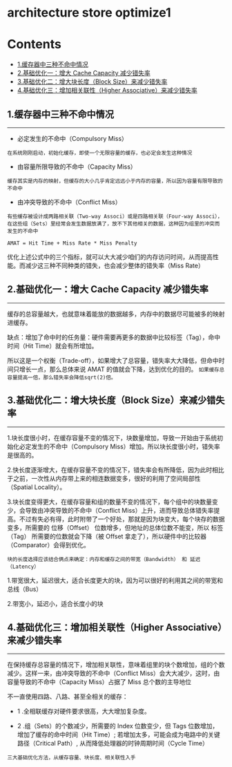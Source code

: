 # architecture store optimize1


# Contents
- [1.缓存器中三种不命中情况](#heading-one)
- [2.基础优化一：增大 Cache Capacity 减少错失率](#heading-two)
- [3.基础优化二：增大块长度（Block Size）来减少错失率](#heading-two)
- [4.基础优化三：增加相关联性（Higher Associative）来减少错失率](#heading-two)

## 1.缓存器中三种不命中情况
----

* 必定发生的不命中（Compulsory Miss）
```
在系统刚刚启动，初始化缓存，即使一个无限容量的缓存，也必定会发生这种情况
```

* 由容量所限导致的不命中（Capacity Miss）
```
缓存其实是内存的映射，但缓存的大小几乎肯定远远小于内存的容量，所以因为容量有限导致的不命中
```

* 由冲突导致的不命中（Conflict Miss）
```
有些缓存被设计成两路相关联（Two-way Associ）或是四路相关联（Four-way Associ），在这些组（Sets）里经常会发生数据放满了，放不下其他相关的数据，这种因为组里的冲突而发生的不命中
```
``AMAT = Hit Time + Miss Rate * Miss Penalty``

优化上述公式中的三个指标，就可以大大减少咱们的内存访问时间，从而提高性能。而减少这三种不同种类的错失，也会减少整体的错失率（Miss Rate）

## 2.基础优化一：增大 Cache Capacity 减少错失率
----

缓存的总容量越大，也就意味着能放的数据越多，内存中的数据尽可能被多的映射进缓存。

缺点：增加了命中时的任务量：硬件需要再更多的数据中比较标签（Tag），命中时间（Hit Time）就会有所增加。

所以这是一个权衡（Trade-off），如果增大了总容量，错失率大大降低，但命中时间只增长一点，那么总体来说 AMAT 的值就会下降，达到优化的目的。
```如果缓存总容量提高一倍，那么错失率会降低sqrt(2)倍。```

## 3.基础优化二：增大块长度（Block Size）来减少错失率
----
1.块长度很小时，在缓存容量不变的情况下，块数量增加，导致一开始由于系统初始化必定发生的不命中（Compulsory Miss）增加。所以块长度很小时，错失率是很高的。

2.快长度逐渐增大，在缓存容量不变的情况下，错失率会有所降低，因为此时相比于之前，一次性从内存带上来的相连数据变多，很好的利用了空间局部性（Spatial Locality）。

3.块长度变得更大，在缓存容量和组的数量不变的情况下，每个组中的块数量变少，会导致由冲突导致的不命中（Conflict Miss）上升，进而导致总体错失率提高。不过有失必有得，此时附带了一个好处，那就是因为块变大，每个块存的数据变多，所需要的 位移（Offset） 位数增多，但地址的总体位数不能变，所以 标签（Tag） 所需要的位数就会下降（被 Offset 拿走了），所以硬件中的比较器（Comparator）会得到优化。

```块的长度选择应该结合俩点来确定：内存和缓存之间的带宽（Bandwidth） 和 延迟（Latency）```

1.带宽很大，延迟很大，适合长度更大的块，因为可以很好的利用其之间的带宽和总线（Bus）

2.带宽小，延迟小，适合长度小的块

## 4.基础优化三：增加相关联性（Higher Associative）来减少错失率

-----
在保持缓存总容量的情况下，增加相关联性，意味着组里的块个数增加，组的个数减少。这样一来，由冲突导致的不命中（Conflict Miss）会大大减少，这时，由容量导致的不命中（Capacity Miss）占据了 Miss 总个数的主导地位

不一直使用四路、八路、甚至全相关的缓存：

* 1 .全相联缓存对硬件要求很高，大大增加复杂度。

* 2 .组（Sets）的个数减少，所需要的 Index 位数变少，但 Tags 位数增加， 增加了缓存的命中时间（Hit Time）; 若增加太多，可能会成为电路中的关键路径（Critical Path）, 从而降低处理器的时钟周期时间（Cycle Time）

```
三大基础优化方法，从缓存容量、块长度、相关联性入手

```